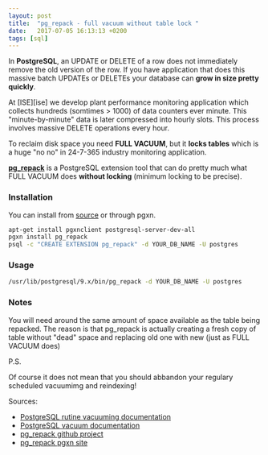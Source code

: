 ```yaml
---
layout: post
title:  "pg_repack - full vacuum without table lock "
date:   2017-07-05 16:13:13 +0200
tags: [sql]
---
```


In __PostgreSQL__, an UPDATE or DELETE of a row does not immediately remove the old version of the row.
If you have application that does this massive batch UPDATEs or DELETEs your database can __grow in size pretty quickly__.

At [ISE][ise] we develop plant performance monitoring application which collects hundreds (somtimes > 1000) of data counters ever minute.
This "minute-by-minute" data is later compressed into hourly slots.
This process involves massive DELETE operations every hour.

To reclaim disk space you need __FULL VACUUM__, but it __locks tables__ which is a huge "no no" in 24-7-365 industry monitoring application.

__[pg_repack][pg_repack]__ is a PostgreSQL extension tool that can do pretty much what FULL VACUUM does __without locking__ (minimum locking to be precise).

### Installation

You can install from [source][pg_repack_source] or through pgxn.

~~~ bash
apt-get install pgxnclient postgresql-server-dev-all
pgxn install pg_repack
psql -c "CREATE EXTENSION pg_repack" -d YOUR_DB_NAME -U postgres
~~~

### Usage

~~~ bash
/usr/lib/postgresql/9.x/bin/pg_repack -d YOUR_DB_NAME -U postgres
~~~

### Notes

You will need around the same amount of space available as the table being repacked.
The reason is that pg_repack is actually creating a fresh copy of table without "dead" space and replacing old one with new (just as FULL VACUUM does)

P.S.

Of course it does not mean that you should abbandon your regulary scheduled vacuumimg and reindexing!

Sources:
- [PostgreSQL rutine vacuuming documentation][postgresql_rutine_vacuuming]
- [PostgreSQL vacuum documentation][postgresql_vacuum]
- [pg_repack github project][pg_repack]
- [pg_repack pgxn site][pg_repack_source]


[pg_repack]: https://github.com/reorg/pg_repack
[pg_repack_source]: https://pgxn.org/dist/pg_repack/
[postgresql_rutine_vacuuming]: https://www.postgresql.org/docs/9.2/static/routine-vacuuming.html
[postgresql_vacuum]: https://www.postgresql.org/docs/9.1/static/sql-vacuum.html
